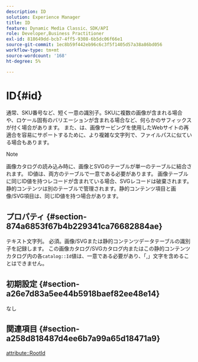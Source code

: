 ```yaml
---
description: ID
solution: Experience Manager
title: ID
feature: Dynamic Media Classic、SDK/API
role: Developer,Business Practitioner
exl-id: 818649dd-bcb7-4ff5-9308-6b5dc06f66e1
source-git-commit: 1ec8b59f442eb96c6c3f5f1405d57a38a86bd056
workflow-type: tm+mt
source-wordcount: '168'
ht-degree: 5%

---
```


# ID{#id}

通常、SKU番号など、短く一意の識別子。SKUに複数の画像が含まれる場合や、ロケール固有のバリエーションが含まれる場合など、何らかのサフィックスが付く場合があります。 また、は、画像サービングを使用したWebサイトの再適合を容易にサポートするために、より複雑な文字列で、ファイルパスに似ている場合もあります。

>[!NOTE]
>
>画像カタログの読み込み時に、画像とSVGのテーブルが単一のテーブルに結合されます。 ID値は、両方のテーブルで一意である必要があります。 画像テーブルに同じID値を持つレコードが含まれている場合、SVGレコードは破棄されます。 静的コンテンツは別のテーブルで管理されます。静的コンテンツ項目と画像/SVG項目は、同じID値を持つ場合があります。

## プロパティ {#section-874a6853f67b4b229341ca76682884ae}

テキスト文字列。 必須。画像/SVGまたは静的コンテンツデータテーブルの識別子を記録します。 この画像カタログ/SVGカタログ内またはこの静的コンテンツカタログ内の各`catalog::Id`値は、一意である必要があり、「,」文字を含めることはできません。

## 初期設定 {#section-a26e7d83a5ee44b5918baef82ee48e14}

なし

## 関連項目 {#section-a258d818487d4ee6b7a99a65d18471a9}

[attribute::RootId](../../../../../../is-api/image-catalog/image-serving-api-ref/c-image-catalog-reference/c-attributes-reference/r-rootid.md#reference-13653312925e4a08b90f99961d53f546)
